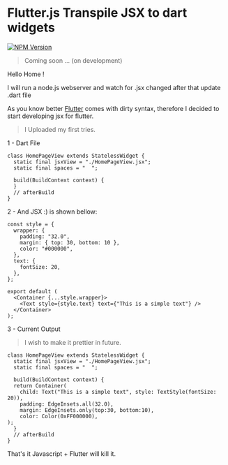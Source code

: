 # Flutter.js Transpile JSX to dart widgets

[![NPM Version][npm-image]][npm-url]



> Coming soon ... (on development)

Hello Home !

I will run a node.js webserver and watch for .jsx changed after that update .dart file

As you know better <a href='https://flutter.dev'>Flutter</a> comes with dirty syntax, therefore I decided to start developing jsx for flutter.

> I Uploaded my first tries.

1 - Dart File

```
class HomePageView extends StatelessWidget {
  static final jsxView = "./HomePageView.jsx";
  static final spaces = "  ";

  build(BuildContext context) {
  }
  // afterBuild
}

```

2 - And JSX :) is shown bellow:

```
const style = {
  wrapper: {
    padding: "32.0",
    margin: { top: 30, bottom: 10 },
    color: "#000000",
  },
  text: {
    fontSize: 20,
  },
};

export default (
  <Container {...style.wrapper}>
    <Text style={style.text} text={"This is a simple text"} />
  </Container>
);
```

3 - Current Output

> I wish to make it prettier in future.

```
class HomePageView extends StatelessWidget {
  static final jsxView = "./HomePageView.jsx";
  static final spaces = "  ";

  build(BuildContext context) {
  return Container(
  	child: Text("This is a simple text", style: TextStyle(fontSize: 20)),
	padding: EdgeInsets.all(32.0),
	margin: EdgeInsets.only(top:30, bottom:10),
	color: Color(0xFF000000),
);
  }
  // afterBuild
}

```

That's it Javascript + Flutter will kill it.


[npm-image]: https://img.shields.io/npm/v/flutterjsx.svg?style=flat
[npm-url]: https://www.npmjs.com/package/flutterjsx
